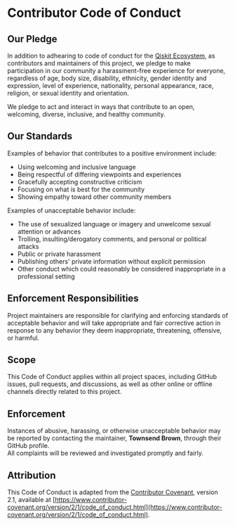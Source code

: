 # Contributor Code of Conduct

## Our Pledge
In addition to adhearing to code of conduct for the [Qiskit Ecosystem], as contributors and maintainers of this project, we pledge to make participation in our community
a harassment-free experience for everyone, regardless of age, body size, disability, ethnicity,
gender identity and expression, level of experience, nationality, personal appearance, race,
religion, or sexual identity and orientation.

We pledge to act and interact in ways that contribute to an open, welcoming, diverse, inclusive,
and healthy community.

## Our Standards
Examples of behavior that contributes to a positive environment include:
- Using welcoming and inclusive language  
- Being respectful of differing viewpoints and experiences  
- Gracefully accepting constructive criticism  
- Focusing on what is best for the community  
- Showing empathy toward other community members  

Examples of unacceptable behavior include:
- The use of sexualized language or imagery and unwelcome sexual attention or advances  
- Trolling, insulting/derogatory comments, and personal or political attacks  
- Public or private harassment  
- Publishing others' private information without explicit permission  
- Other conduct which could reasonably be considered inappropriate in a professional setting  

## Enforcement Responsibilities
Project maintainers are responsible for clarifying and enforcing standards of acceptable behavior
and will take appropriate and fair corrective action in response to any behavior they deem
inappropriate, threatening, offensive, or harmful.

## Scope
This Code of Conduct applies within all project spaces, including GitHub issues, pull requests,
and discussions, as well as other online or offline channels directly related to this project.

## Enforcement
Instances of abusive, harassing, or otherwise unacceptable behavior may be reported by contacting
the maintainer, **Townsend Brown**, through their GitHub profile.  
All complaints will be reviewed and investigated promptly and fairly.

## Attribution
This Code of Conduct is adapted from the [Contributor Covenant][homepage], version 2.1,
available at [https://www.contributor-covenant.org/version/2/1/code_of_conduct.html](https://www.contributor-covenant.org/version/2/1/code_of_conduct.html).

[homepage]: https://www.contributor-covenant.org
[Qiskit Ecosystem]: https://quantum.cloud.ibm.com/docs/en/open-source/code-of-conduct
